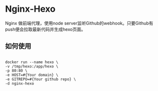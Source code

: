 # Nginx-Hexo

Nginx 做前端代理，使用node server监听Github的webhook。只要Github有push便会拉取最新代码并生成hexo页面。

## 如何使用

```

docker run --name hexo \
-v /tmp/hexo:/app/hexo \
-p 80:80 \
-e HOST=#{Your domain} \
-e GITREPO=#{Your github repo} \
-d nginx-hexo
```

